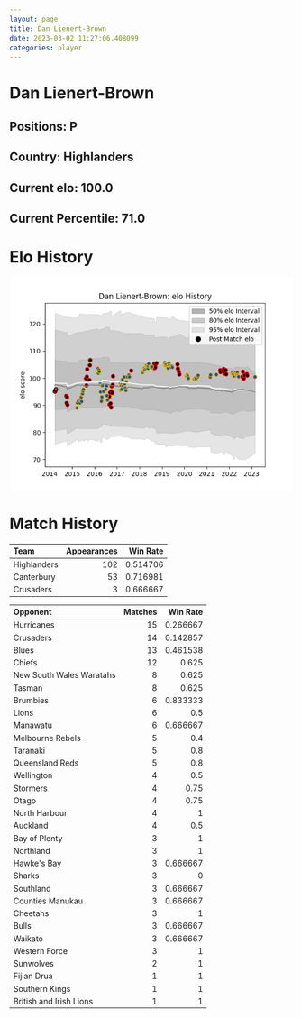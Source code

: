 ```yaml
---  
layout: page  
title: Dan Lienert-Brown  
date: 2023-03-02 11:27:06.408099  
categories: player  
---
```

# Dan Lienert-Brown

## Positions: P

## Country: Highlanders

## Current elo: 100.0

## Current Percentile: 71.0

# Elo History


![elo history](history_DanLienert-Brown.png)
# Match History


| Team        |   Appearances |   Win Rate |
|:------------|--------------:|-----------:|
| Highlanders |           102 |   0.514706 |
| Canterbury  |            53 |   0.716981 |
| Crusaders   |             3 |   0.666667 |

| Opponent                 |   Matches |   Win Rate |
|:-------------------------|----------:|-----------:|
| Hurricanes               |        15 |   0.266667 |
| Crusaders                |        14 |   0.142857 |
| Blues                    |        13 |   0.461538 |
| Chiefs                   |        12 |   0.625    |
| New South Wales Waratahs |         8 |   0.625    |
| Tasman                   |         8 |   0.625    |
| Brumbies                 |         6 |   0.833333 |
| Lions                    |         6 |   0.5      |
| Manawatu                 |         6 |   0.666667 |
| Melbourne Rebels         |         5 |   0.4      |
| Taranaki                 |         5 |   0.8      |
| Queensland Reds          |         5 |   0.8      |
| Wellington               |         4 |   0.5      |
| Stormers                 |         4 |   0.75     |
| Otago                    |         4 |   0.75     |
| North Harbour            |         4 |   1        |
| Auckland                 |         4 |   0.5      |
| Bay of Plenty            |         3 |   1        |
| Northland                |         3 |   1        |
| Hawke's Bay              |         3 |   0.666667 |
| Sharks                   |         3 |   0        |
| Southland                |         3 |   0.666667 |
| Counties Manukau         |         3 |   0.666667 |
| Cheetahs                 |         3 |   1        |
| Bulls                    |         3 |   0.666667 |
| Waikato                  |         3 |   0.666667 |
| Western Force            |         3 |   1        |
| Sunwolves                |         2 |   1        |
| Fijian Drua              |         1 |   1        |
| Southern Kings           |         1 |   1        |
| British and Irish Lions  |         1 |   1        |